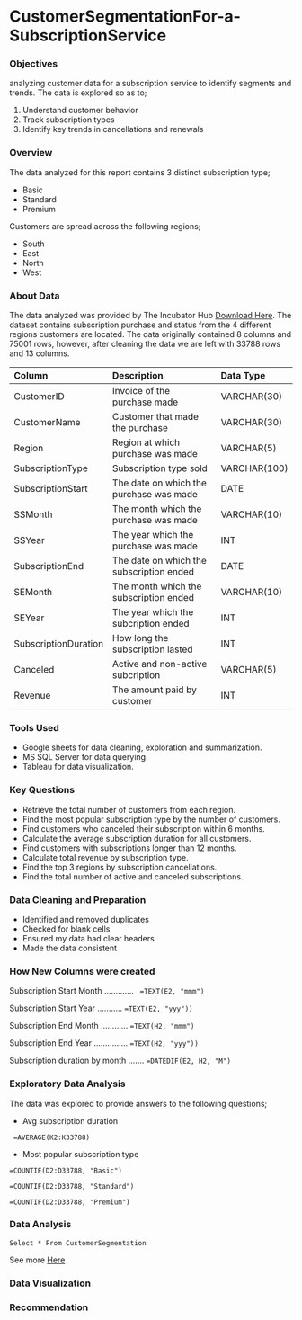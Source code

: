 # CustomerSegmentationFor-a-SubscriptionService

### Objectives

 analyzing customer data for a subscription service to identify segments and trends. The data is explored so as to; 
 1. Understand customer behavior
 2. Track subscription types
 3. Identify key trends in cancellations and renewals

 ### Overview

The data analyzed for this report contains 3 distinct subscription type;
- Basic
- Standard
- Premium

Customers are spread across the following regions;
- South
- East
- North
- West

### About Data

The data analyzed was provided by The Incubator Hub [Download Here](https://docs.google.com/spreadsheets/d/1TmYiCGXgi4RYZtY07ek7CiI6ZzooFqpKhO0bA2ZrTpY/edit?usp=sharing). The dataset contains subscription purchase and status from the 4 different regions customers are located. The data originally contained 8 columns and 75001 rows, however, after cleaning the data we are left with 33788 rows and 13 columns.

| Column                  | Description                             | Data Type      |
| :---------------------- | :-------------------------------------- | :------------- |
| CustomerID              | Invoice of the purchase made            | VARCHAR(30)    |
| CustomerName            | Customer that made the purchase         | VARCHAR(30)    |
| Region                  | Region at which purchase was made       | VARCHAR(5)     |
| SubscriptionType        | Subscription type sold                  | VARCHAR(100)   |
| SubscriptionStart       | The date on which the purchase was made | DATE           |
| SSMonth                 | The month which the purchase was made   | VARCHAR(10)    |
| SSYear                  | The year which the purchase was made    | INT            |
| SubscriptionEnd         | The date on which the subscription ended| DATE           |
| SEMonth                 | The month which the subscription ended  | VARCHAR(10)    |
| SEYear                  | The year which the subcription ended    | INT            |
| SubscriptionDuration    | How long the subscription lasted        | INT            |
| Canceled                | Active and non-active subcription       | VARCHAR(5)     |
| Revenue                 | The amount paid by customer             | INT            |

### Tools Used 

- Google sheets for data cleaning, exploration and summarization.
- MS SQL Server for data querying.
- Tableau for data visualization.

### Key Questions

- Retrieve the total number of customers from each region.
- Find the most popular subscription type by the number of customers.
- Find customers who canceled their subscription within 6 months.
- Calculate the average subscription duration for all customers.
- Find customers with subscriptions longer than 12 months.
- Calculate total revenue by subscription type.
- Find the top 3 regions by subscription cancellations.
- Find the total number of active and canceled subscriptions.


### Data Cleaning and Preparation

- Identified and removed duplicates
- Checked for blank cells
- Ensured my data had clear headers
- Made the data consistent

### How New Columns were created

Subscription Start Month ............. ```  =TEXT(E2, "mmm") ```

Subscription Start Year ........... ``` =TEXT(E2, "yyy")) ```

Subscription End Month ............ ``` =TEXT(H2, "mmm") ```

Subscription End Year ............... ``` =TEXT(H2, "yyy")) ```

Subscription duration by month ....... ``` =DATEDIF(E2, H2, "M") ```


### Exploratory Data Analysis

The data was explored to provide answers to the following questions;

- Avg subscription duration

```  =AVERAGE(K2:K33788) ```

- Most popular subscription type

``` =COUNTIF(D2:D33788, "Basic") ```

``` =COUNTIF(D2:D33788, "Standard") ```

``` =COUNTIF(D2:D33788, "Premium") ```

### Data Analysis

``` Select * From CustomerSegmentation ```

See more [Here](https://github.com/Pelumi-Esther/CustomerSegmentationFor-a-SubscriptionService/blob/main/SQL_Queries)

### Data Visualization

### Recommendation 
